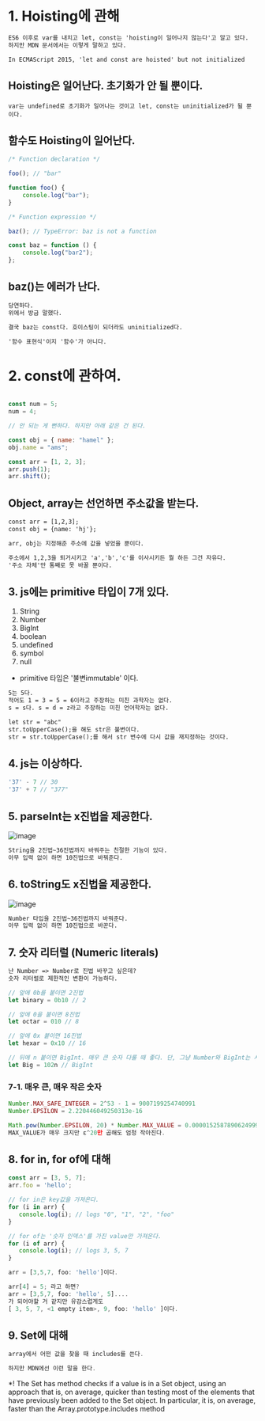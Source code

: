 # 1. Hoisting에 관해

```txt
ES6 이후로 var를 내치고 let, const는 'hoisting이 일어나지 않는다'고 알고 있다.
하지만 MDN 문서에서는 이렇게 말하고 있다.
```

    In ECMAScript 2015, 'let and const are hoisted' but not initialized
    

## Hoisting은 일어난다. 초기화가 안 될 뿐이다.

	var는 undefined로 초기화가 일어나는 것이고 let, const는 uninitialized가 될 뿐이다.

## 함수도 Hoisting이 일어난다.

```javascript
/* Function declaration */

foo(); // "bar"

function foo() {
	console.log("bar");
}

/* Function expression */

baz(); // TypeError: baz is not a function

const baz = function () {
	console.log("bar2");
};
```

## baz()는 에러가 난다.

```txt
당연하다.
위에서 방금 말했다. 

결국 baz는 const다. 호이스팅이 되더라도 uninitialized다.

'함수 표현식'이지 '함수'가 아니다. 
```

# 2. const에 관하여.

```javascript

const num = 5;
num = 4;

// 안 되는 게 뻔하다. 하지만 아래 같은 건 된다.

const obj = { name: "hamel" };
obj.name = "ams";

const arr = [1, 2, 3];
arr.push(1);
arr.shift();
```

## Object, array는 선언하면 주소값을 받는다.

```txt
const arr = [1,2,3];
const obj = {name: 'hj'};

arr, obj는 지정해준 주소에 값을 넣었을 뿐이다.

주소에서 1,2,3을 퇴거시키고 'a','b','c'를 이사시키든 뭘 하든 그건 자유다.
'주소 자체'만 통째로 못 바꿀 뿐이다.
```

## 3. js에는 primitive 타입이 7개 있다.

1. String
2. Number
3. BigInt
4. boolean
5. undefined
6. symbol
7. null

- primitive 타입은 '불변immutable' 이다.

```txt
5는 5다. 
적어도 1 = 3 = 5 = 6이라고 주장하는 미친 과학자는 없다.
s = s다. s = d = z라고 주장하는 미친 언어학자는 없다.

let str = "abc"
str.toUpperCase();을 해도 str은 불변이다.
str = str.toUpperCase();를 해서 str 변수에 다시 값을 재지정하는 것이다.
```

## 4. js는 이상하다.

```javascript
'37' - 7 // 30
'37' + 7 // "377"
```

## 5. parseInt는 x진법을 제공한다.

![image](https://user-images.githubusercontent.com/39308313/144715883-93ccfe5d-1417-4d00-b8e3-af1c7f5603f3.png)

```txt
String을 2진법~36진법까지 바꿔주는 친절한 기능이 있다.
아무 입력 없이 하면 10진법으로 바꿔준다.
```

## 6. toString도 x진법을 제공한다.

![image](https://user-images.githubusercontent.com/39308313/144716403-6d4954fa-d01c-417e-8283-b78c52e90390.png)

```txt
Number 타입을 2진법~36진법까지 바꿔준다.
아무 입력 없이 하면 10진법으로 바꾼다.
```

## 7. 숫자 리터럴 (Numeric literals)

```txt
난 Number => Number로 진법 바꾸고 싶은데?
숫자 리터럴로 제한적인 변환이 가능하다.
```

```javascript
// 앞에 0b를 붙이면 2진법
let binary = 0b10 // 2

// 앞에 0을 붙이면 8진법
let octar = 010 // 8

// 앞에 0x 붙이면 16진법
let hexar = 0x10 // 16

// 뒤에 n 붙이면 BigInt. 매우 큰 숫자 다룰 때 좋다. 단, 그냥 Number와 BigInt는 서로 연산 불가다.
let Big = 102n // BigInt
```

### 7-1. 매우 큰, 매우 작은 숫자

```javascript
Number.MAX_SAFE_INTEGER = 2^53 - 1 = 9007199254740991
Number.EPSILON = 2.220446049250313e-16

Math.pow(Number.EPSILON, 20) * Number.MAX_VALUE = 0.000015258789062499998
MAX_VALUE가 매우 크지만 ε^20만 곱해도 엄청 작아진다.

```

## 8. for in, for of에 대해

```javascript
const arr = [3, 5, 7];
arr.foo = 'hello';

// for in은 key값을 가져온다.
for (i in arr) {
   console.log(i); // logs "0", "1", "2", "foo"
}

// for of는 '숫자 인덱스'를 가진 value만 가져온다.
for (i of arr) {
   console.log(i); // logs 3, 5, 7
}

arr = [3,5,7, foo: 'hello']이다.

arr[4] = 5; 라고 하면?
arr = [3,5,7, foo: 'hello', 5]....
가 되어야할 거 같지만 유감스럽게도
[ 3, 5, 7, <1 empty item>, 9, foo: 'hello' ]이다.
```

## 9. Set에 대해

```javascript
array에서 어떤 값을 찾을 때 includes를 쓴다.

하지만 MDN에선 이런 말을 한다.

```

*! The Set has method checks if a value is in a Set object, using an approach that is, on average, quicker than testing most of the elements that have previously been added to the Set object. In particular, it is, on average, faster than the Array.prototype.includes method
